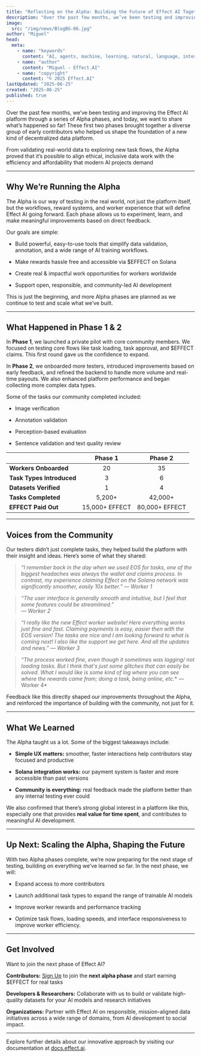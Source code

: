 ```yaml
---
title: "Reflecting on the Alpha: Building the Future of Effect AI Together"
description: "Over the past few months, we’ve been testing and improving the Effect AI platform through a series of Alpha phases, and today, we want to share what’s happened so far!"
image:
  src: "/img/news/BlogBG-06.jpg"
author: "Miguel"
head:
  meta:
    - name: "keywords"
      content: "AI, agents, machine, learning, natural, language, interfaces, alpha, testing, solana, effect"
    - name: "author"
      content: "Miguel - Effect.AI"
    - name: "copyright"
      content: "© 2025 Effect.AI"
lastUpdated: "2025-06-25"
created: "2025-06-25"
published: true
---
```

Over the past few months, we’ve been testing and improving the Effect AI platform through a series of Alpha phases, and today, we want to share what’s happened so far! These first two phases brought together a diverse group of early contributors who helped us shape the foundation of a new kind of decentralized data platform.

From validating real-world data to exploring new task flows, the Alpha proved that it’s possible to align ethical, inclusive data work with the efficiency and affordability that modern AI projects demand

---

## Why We’re Running the Alpha

The Alpha is our way of testing in the real world, not just the platform itself, but the workflows, reward systems, and worker experience that will define Effect AI going forward. Each phase allows us to experiment, learn, and make meaningful improvements based on direct feedback.

Our goals are simple:

- Build powerful, easy-to-use tools that simplify data validation, annotation, and a wide range of AI training workflows.

- Make rewards hassle free and accessible via $EFFECT on Solana

- Create real & impactful work opportunities for workers worldwide

- Support open, responsible, and community-led AI development

This is just the beginning, and more Alpha phases are planned as we continue to test and scale what we’ve built.

---

## What Happened in Phase 1 & 2

In **Phase 1**, we launched a private pilot with core community members. We focused on testing core flows like task loading, task approval, and $EFFECT claims. This first round gave us the confidence to expand.

In **Phase 2**, we onboarded more testers, introduced improvements based on early feedback, and refined the backend to handle more volume and real-time payouts. We also enhanced platform performance and began collecting more complex data types.

Some of the tasks our community completed included:

- Image verification

- Annotation validation

- Perception-based evaluation

- Sentence validation and text quality review

<center>

|| Phase 1 | Phase 2 |
|--------------|:-----:|:-----------:|
| **Workers Onboarded** | 20 | 35 |
| **Task Types Introduced** | 3 | 6 |
| **Datasets Verified** | 1 | 4 |
| **Tasks Completed** | 5,200+ | 42,000+ |
| **EFFECT Paid Out**| 15,000+ EFFECT | 80,000+ EFFECT|

</center>

---

## Voices from the Community

Our testers didn’t just complete tasks, they helped build the platform with their insight and ideas. Here’s some of what they shared:

> *“I remember back in the day when we used EOS for tasks, one of the biggest headaches was always the wallet and claims process. In contrast, my experience claiming Effect on the Solana network was significantly smoother, easily 10x better.”
 — Worker 1*

> *“The user interface is generally smooth and intuitive, but I feel that some features could be streamlined.”  
 — Worker 2*

> *“I really like the new Effect worker website! Here everything works just fine and fast. Claiming payments is easy, easier then with the EOS version! The tasks are nice and I am looking forward to what is coming next!
I also like the support we get here. And all the updates and news.”
 — Worker 3*

> *“The process worked fine, even though it sometimes was lagging/ not loading tasks. But I think that's just some glitches that can easily be solved.
What I would like is some kind of log where you can see where the rewards came from; doing a task, being online, etc.**
 — Worker 4*

Feedback like this directly shaped our improvements throughout the Alpha, and reinforced the importance of building with the community, not just for it.

---

## What We Learned

The Alpha taught us a lot. Some of the biggest takeaways include:

- **Simple UX matters:** smoother, faster interactions help contributors stay focused and productive

- **Solana integration works:** our payment system is faster and more accessible than past versions

- **Community is everything:** real feedback made the platform better than any internal testing ever could

We also confirmed that there’s strong global interest in a platform like this, especially one that provides **real value for time spent**, and contributes to meaningful AI development.

---

## Up Next: Scaling the Alpha, Shaping the Future

With two Alpha phases complete, we’re now preparing for the next stage of testing, building on everything we’ve learned so far.
In the next phase, we will:

- Expand access to more contributors

- Launch additional task types to expand the range of trainable AI models

- Improve worker rewards and performance tracking

- Optimize task flows, loading speeds, and interface responsiveness to improve worker efficiency.

---

## Get Involved

Want to join the next phase of Effect AI?

**Contributors:** [Sign Up](https://forms.gle/a2LHGNyPacvuox8W8) to join the **next alpha phase** and start earning $EFFECT for real tasks

**Developers & Researchers:** Collaborate with us to build or validate high-quality datasets for your AI models and research initiatives

**Organizations:** Partner with Effect AI on responsible, mission-aligned data initiatives across a wide range of domains, from AI development to social impact.

---

Explore further details about our innovative approach by visiting our documentation at [docs.effect.ai](http://docs.effect.ai). 
